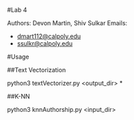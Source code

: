 #Lab 4

Authors: Devon Martin, Shiv Sulkar
Emails:
- dmart112@calpoly.edu
- ssulkr@calpoly.edu

#Usage

##Text Vectorization

python3 textVectorizer.py <output_dir> <files>*

##K-NN

python3 knnAuthorship.py <input_dir> <k>